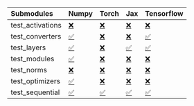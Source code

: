 | Submodules       | Numpy                                                                                                                           | Torch                                                                                                                           | Jax                                                                                                                             | Tensorflow                                                                                                                      |
|:-----------------|:--------------------------------------------------------------------------------------------------------------------------------|:--------------------------------------------------------------------------------------------------------------------------------|:--------------------------------------------------------------------------------------------------------------------------------|:--------------------------------------------------------------------------------------------------------------------------------|
| test_activations | <a href="https://github.com/unifyai/ivy/runs/7997301878?check_suite_focus=true" rel="noopener noreferrer" target="_blank">❌</a> | <a href="https://github.com/unifyai/ivy/runs/7997303378?check_suite_focus=true" rel="noopener noreferrer" target="_blank">❌</a> | <a href="https://github.com/unifyai/ivy/runs/7997304664?check_suite_focus=true" rel="noopener noreferrer" target="_blank">❌</a> | <a href="https://github.com/unifyai/ivy/runs/7997305892?check_suite_focus=true" rel="noopener noreferrer" target="_blank">❌</a> |
| test_converters  | <a href="https://github.com/unifyai/ivy/runs/7997302099?check_suite_focus=true" rel="noopener noreferrer" target="_blank">✅</a> | <a href="https://github.com/unifyai/ivy/runs/7997303544?check_suite_focus=true" rel="noopener noreferrer" target="_blank">❌</a> | <a href="https://github.com/unifyai/ivy/runs/7997304872?check_suite_focus=true" rel="noopener noreferrer" target="_blank">❌</a> | <a href="https://github.com/unifyai/ivy/runs/7997306088?check_suite_focus=true" rel="noopener noreferrer" target="_blank">✅</a> |
| test_layers      | <a href="https://github.com/unifyai/ivy/runs/7997302310?check_suite_focus=true" rel="noopener noreferrer" target="_blank">✅</a> | <a href="https://github.com/unifyai/ivy/runs/7997303781?check_suite_focus=true" rel="noopener noreferrer" target="_blank">❌</a> | <a href="https://github.com/unifyai/ivy/runs/7997305065?check_suite_focus=true" rel="noopener noreferrer" target="_blank">✅</a> | <a href="https://github.com/unifyai/ivy/runs/7997306286?check_suite_focus=true" rel="noopener noreferrer" target="_blank">✅</a> |
| test_modules     | <a href="https://github.com/unifyai/ivy/runs/7997302500?check_suite_focus=true" rel="noopener noreferrer" target="_blank">✅</a> | <a href="https://github.com/unifyai/ivy/runs/7997303982?check_suite_focus=true" rel="noopener noreferrer" target="_blank">❌</a> | <a href="https://github.com/unifyai/ivy/runs/7997305234?check_suite_focus=true" rel="noopener noreferrer" target="_blank">❌</a> | <a href="https://github.com/unifyai/ivy/runs/7997306461?check_suite_focus=true" rel="noopener noreferrer" target="_blank">❌</a> |
| test_norms       | <a href="https://github.com/unifyai/ivy/runs/7997302721?check_suite_focus=true" rel="noopener noreferrer" target="_blank">❌</a> | <a href="https://github.com/unifyai/ivy/runs/7997304154?check_suite_focus=true" rel="noopener noreferrer" target="_blank">❌</a> | <a href="https://github.com/unifyai/ivy/runs/7997305427?check_suite_focus=true" rel="noopener noreferrer" target="_blank">❌</a> | <a href="https://github.com/unifyai/ivy/runs/7997306658?check_suite_focus=true" rel="noopener noreferrer" target="_blank">❌</a> |
| test_optimizers  | <a href="https://github.com/unifyai/ivy/runs/7997302939?check_suite_focus=true" rel="noopener noreferrer" target="_blank">✅</a> | <a href="https://github.com/unifyai/ivy/runs/7997304334?check_suite_focus=true" rel="noopener noreferrer" target="_blank">❌</a> | <a href="https://github.com/unifyai/ivy/runs/7997305596?check_suite_focus=true" rel="noopener noreferrer" target="_blank">❌</a> | <a href="https://github.com/unifyai/ivy/runs/7997306928?check_suite_focus=true" rel="noopener noreferrer" target="_blank">❌</a> |
| test_sequential  | <a href="https://github.com/unifyai/ivy/runs/7997303163?check_suite_focus=true" rel="noopener noreferrer" target="_blank">✅</a> | <a href="https://github.com/unifyai/ivy/runs/7997304488?check_suite_focus=true" rel="noopener noreferrer" target="_blank">✅</a> | <a href="https://github.com/unifyai/ivy/runs/7997305745?check_suite_focus=true" rel="noopener noreferrer" target="_blank">✅</a> | <a href="https://github.com/unifyai/ivy/runs/7997307199?check_suite_focus=true" rel="noopener noreferrer" target="_blank">✅</a> |